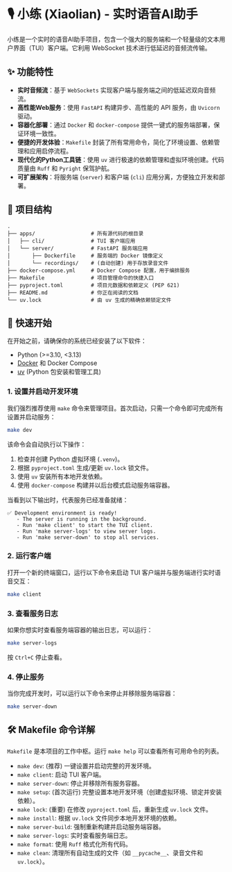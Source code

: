 # 🎙️ 小练 (Xiaolian) - 实时语音AI助手

小练是一个实时的语音AI助手项目，包含一个强大的服务端和一个轻量级的文本用户界面（TUI）客户端。它利用 WebSocket 技术进行低延迟的音频流传输。

## ✨ 功能特性

- **实时音频流**：基于 `WebSockets` 实现客户端与服务端之间的低延迟双向音频流。
- **高性能Web服务**：使用 `FastAPI` 构建异步、高性能的 API 服务，由 `Uvicorn` 驱动。
- **容器化部署**：通过 `Docker` 和 `docker-compose` 提供一键式的服务端部署，保证环境一致性。
- **便捷的开发体验**：`Makefile` 封装了所有常用命令，简化了环境设置、依赖管理和应用启停流程。
- **现代化的Python工具链**：使用 `uv` 进行极速的依赖管理和虚拟环境创建。代码质量由 `Ruff` 和 `Pyright` 保驾护航。
- **可扩展架构**：将服务端 (`server`) 和客户端 (`cli`) 应用分离，方便独立开发和部署。

## 📂 项目结构

```
.
├── apps/                  # 所有源代码的根目录
│   ├── cli/               # TUI 客户端应用
│   └── server/            # FastAPI 服务端应用
│       ├── Dockerfile     # 服务端的 Docker 镜像定义
│       └── recordings/    # (自动创建) 用于存放录音文件
├── docker-compose.yml     # Docker Compose 配置，用于编排服务
├── Makefile               # 项目管理命令的快捷入口
├── pyproject.toml         # 项目元数据和依赖定义 (PEP 621)
├── README.md              # 你正在阅读的文档
└── uv.lock                # 由 uv 生成的精确依赖锁定文件
```

## 🚀 快速开始

在开始之前，请确保你的系统已经安装了以下软件：

- Python (>=3.10, <3.13)
- [Docker](https://www.docker.com/) 和 Docker Compose
- [uv](https://github.com/astral-sh/uv) (Python 包安装和管理工具)

### 1. 设置并启动开发环境

我们强烈推荐使用 `make` 命令来管理项目。首次启动，只需一个命令即可完成所有设置并启动服务：

```bash
make dev
```

该命令会自动执行以下操作：
1.  检查并创建 Python 虚拟环境 (`.venv`)。
2.  根据 `pyproject.toml` 生成/更新 `uv.lock` 锁文件。
3.  使用 `uv` 安装所有本地开发依赖。
4.  使用 `docker-compose` 构建并以后台模式启动服务端容器。

当看到以下输出时，代表服务已经准备就绪：
```
✅ Development environment is ready!
   - The server is running in the background.
   - Run 'make client' to start the TUI client.
   - Run 'make server-logs' to view server logs.
   - Run 'make server-down' to stop all services.
```

### 2. 运行客户端

打开一个新的终端窗口，运行以下命令来启动 TUI 客户端并与服务端进行实时语音交互：

```bash
make client
```

### 3. 查看服务日志

如果你想实时查看服务端容器的输出日志，可以运行：

```bash
make server-logs
```
按 `Ctrl+C` 停止查看。

### 4. 停止服务

当你完成开发时，可以运行以下命令来停止并移除服务端容器：

```bash
make server-down
```

## 🛠️ Makefile 命令详解

`Makefile` 是本项目的工作中枢。运行 `make help` 可以查看所有可用命令的列表。

- `make dev`: (推荐) 一键设置并启动完整的开发环境。
- `make client`: 启动 TUI 客户端。
- `make server-down`: 停止并移除所有服务容器。
- `make setup`: (首次运行) 完整设置本地开发环境（创建虚拟环境、锁定并安装依赖）。
- `make lock`: (重要) 在修改 `pyproject.toml` 后，重新生成 `uv.lock` 文件。
- `make install`: 根据 `uv.lock` 文件同步本地开发环境的依赖。
- `make server-build`: 强制重新构建并启动服务端容器。
- `make server-logs`: 实时查看服务端日志。
- `make format`: 使用 `Ruff` 格式化所有代码。
- `make clean`: 清理所有自动生成的文件（如 `__pycache__`、录音文件和 `uv.lock`）。